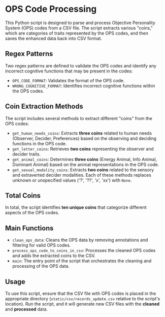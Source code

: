 # OPS Code Processing
This Python script is designed to parse and process Objective Personality System (OPS) codes from a CSV file. The script extracts various "coins," which are categories of traits represented by the OPS codes, and then saves the enhanced data back into CSV format.

## Regex Patterns
Two regex patterns are defined to validate the OPS codes and identify any incorrect cognitive functions that may be present in the codes:
- `OPS_CODE_FORMAT`: Validates the format of the OPS code.
- `WRONG_COGNITIVE_FORMAT`: Identifies incorrect cognitive functions within the OPS codes.

## Coin Extraction Methods
The script includes several methods to extract different "coins" from the OPS codes:
- `get_human_needs_coins`: Extracts **three coins** related to human needs (Observer, Decider, Preferences) based on the observing and deciding functions in the OPS code.
- `get_letter_coins`: Retrieves **two coins** representing the observer and decider traits.
- `get_animal_coins`: Determines **three coins** (Energy Animal, Info Animal, Dominant Animal) based on the animal representations in the OPS code.
- `get_sexual_modality_coins`: Extracts **two coins** related to the sensory and extraverted decider modalities.
Each of these methods replaces unknown or unspecified values ('?', '??', 'x', 'xx') with `None`.

## Total Coins
In total, the script identifies **ten unique coins** that categorize different aspects of the OPS codes.

## Main Functions
- `clean_ops_data`: Cleans the OPS data by removing annotations and filtering for valid OPS codes.
- `process_ops_code_to_coins_in_csv`: Processes the cleaned OPS codes and adds the extracted coins to the CSV.
- `main`: The entry point of the script that orchestrates the cleaning and processing of the OPS data.

## Usage
To use this script, ensure that the CSV file with OPS codes is placed in the appropriate directory (`static/csv/records_update.csv` relative to the script's location). Run the script, and it will generate new CSV files with the **cleaned** and **processed** data.



